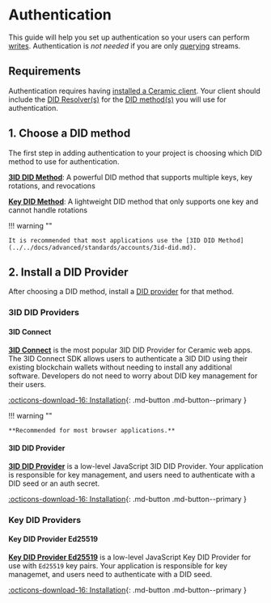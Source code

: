# Authentication

This guide will help you set up authentication so your users can perform [writes](./writes.md). Authentication is _not needed_ if you are only [querying](./queries.md) streams.

## **Requirements**

Authentication requires having [installed a Ceramic client](./installation.md). Your client should include the [DID Resolver(s)](../../learn/glossary.md#did-resolver) for the [DID method(s)](../../learn/glossary.md#did-methods) you will use for authentication.

## **1. Choose a DID method**

The first step in adding authentication to your project is choosing which DID method to use for authentication.

[**3ID DID Method**](../../docs/advanced/standards/accounts/3id-did.md): A powerful DID method that supports multiple keys, key rotations, and revocations

[**Key DID Method**](../../docs/advanced/standards/accounts/key-did.md): A lightweight DID method that only supports one key and cannot handle rotations

!!! warning ""

    It is recommended that most applications use the [3ID DID Method](../../docs/advanced/standards/accounts/3id-did.md).

## **2. Install a DID Provider**

After choosing a DID method, install a [DID provider](../../learn/glossary.md#did-providers) for that method.

### 3ID DID Providers

#### 3ID Connect

[**3ID Connect**](../../docs/advanced/standards/accounts/3id-did.md#3id-connect) is the most popular 3ID DID Provider for Ceramic web apps. The 3ID Connect SDK allows users to authenticate a 3ID DID using their existing blockchain wallets without needing to install any additional software. Developers do not need to worry about DID key management for their users.

[:octicons-download-16: Installation](../../reference/accounts/3id-did.md#3id-connect){: .md-button .md-button--primary }

!!! warning ""

    **Recommended for most browser applications.**

#### 3ID DID Provider

[**3ID DID Provider**](../../docs/advanced/standards/accounts/3id-did.md#3id-did-provider) is a low-level JavaScript 3ID DID Provider. Your application is responsible for key management, and users need to authenticate with a DID seed or an auth secret.

[:octicons-download-16: Installation](../../reference/accounts/3id-did.md#3id-did-provider){: .md-button .md-button--primary }

### Key DID Providers

#### Key DID Provider Ed25519

[**Key DID Provider Ed25519**](../../docs/advanced/standards/accounts/key-did.md#key-did-provider-ed25519) is a low-level JavaScript Key DID Provider for use with `Ed25519` key pairs. Your application is responsible for key managemet, and users need to authenticate with a DID seed.

[:octicons-download-16: Installation](../../reference/accounts/key-did.md#ed25519){: .md-button .md-button--primary }
